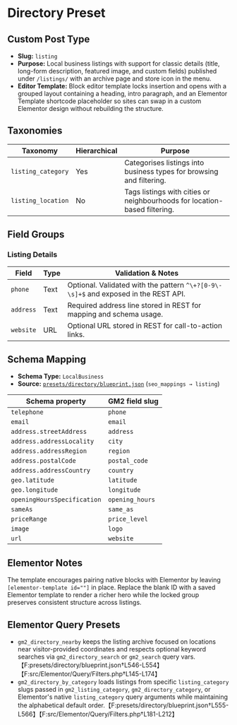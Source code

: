 # Directory Preset

## Custom Post Type

- **Slug:** `listing`
- **Purpose:** Local business listings with support for classic details (title, long-form description, featured image, and custom fields) published under `/listings/` with an archive page and store icon in the menu.
- **Editor Template:** Block editor template locks insertion and opens with a grouped layout containing a heading, intro paragraph, and an Elementor Template shortcode placeholder so sites can swap in a custom Elementor design without rebuilding the structure.

## Taxonomies

| Taxonomy | Hierarchical | Purpose |
| --- | --- | --- |
| `listing_category` | Yes | Categorises listings into business types for browsing and filtering. |
| `listing_location` | No | Tags listings with cities or neighbourhoods for location-based filtering. |

## Field Groups

### Listing Details

| Field | Type | Validation & Notes |
| --- | --- | --- |
| `phone` | Text | Optional. Validated with the pattern `^\+?[0-9\-\s]+$` and exposed in the REST API. |
| `address` | Text | Required address line stored in REST for mapping and schema usage. |
| `website` | URL | Optional URL stored in REST for call-to-action links. |

## Schema Mapping

- **Schema Type:** `LocalBusiness`
- **Source:** [`presets/directory/blueprint.json`](../../presets/directory/blueprint.json) (`seo_mappings → listing`)

| Schema property | GM2 field slug |
| --- | --- |
| `telephone` | `phone` |
| `email` | `email` |
| `address.streetAddress` | `address` |
| `address.addressLocality` | `city` |
| `address.addressRegion` | `region` |
| `address.postalCode` | `postal_code` |
| `address.addressCountry` | `country` |
| `geo.latitude` | `latitude` |
| `geo.longitude` | `longitude` |
| `openingHoursSpecification` | `opening_hours` |
| `sameAs` | `same_as` |
| `priceRange` | `price_level` |
| `image` | `logo` |
| `url` | `website` |

## Elementor Notes

The template encourages pairing native blocks with Elementor by leaving `[elementor-template id=""]` in place. Replace the blank ID with a saved Elementor template to render a richer hero while the locked group preserves consistent structure across listings.

## Elementor Query Presets

- `gm2_directory_nearby` keeps the listing archive focused on locations near visitor-provided coordinates and respects optional keyword searches via `gm2_directory_search` or `gm2_search` query vars.【F:presets/directory/blueprint.json†L546-L554】【F:src/Elementor/Query/Filters.php†L145-L174】
- `gm2_directory_by_category` loads listings from specific `listing_category` slugs passed in `gm2_listing_category`, `gm2_directory_category`, or Elementor's native `listing_category` query arguments while maintaining the alphabetical default order.【F:presets/directory/blueprint.json†L555-L566】【F:src/Elementor/Query/Filters.php†L181-L212】
